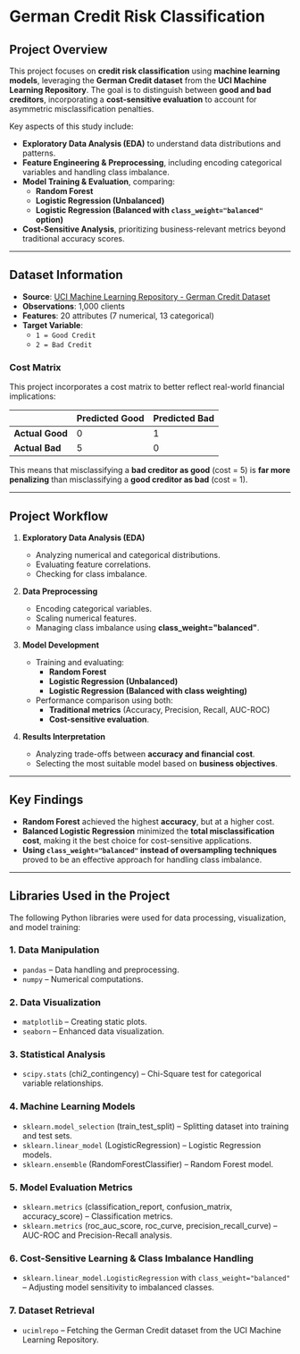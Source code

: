 # German Credit Risk Classification

## Project Overview
This project focuses on **credit risk classification** using **machine learning models**, leveraging the **German Credit dataset** from the **UCI Machine Learning Repository**. The goal is to distinguish between **good and bad creditors**, incorporating a **cost-sensitive evaluation** to account for asymmetric misclassification penalties.

Key aspects of this study include:
- **Exploratory Data Analysis (EDA)** to understand data distributions and patterns.
- **Feature Engineering & Preprocessing**, including encoding categorical variables and handling class imbalance.
- **Model Training & Evaluation**, comparing:
  - **Random Forest**
  - **Logistic Regression (Unbalanced)**
  - **Logistic Regression (Balanced with `class_weight="balanced"` option)**
- **Cost-Sensitive Analysis**, prioritizing business-relevant metrics beyond traditional accuracy scores.

---

## Dataset Information
- **Source**: [UCI Machine Learning Repository - German Credit Dataset](https://archive.ics.uci.edu/ml/datasets/statlog+(german+credit+data))
- **Observations**: 1,000 clients  
- **Features**: 20 attributes (7 numerical, 13 categorical)  
- **Target Variable**:
  - `1 = Good Credit`
  - `2 = Bad Credit`

### Cost Matrix
This project incorporates a cost matrix to better reflect real-world financial implications:

|                   | Predicted Good | Predicted Bad |
|-------------------|---------------|--------------|
| **Actual Good**   | 0             | 1            |
| **Actual Bad**    | 5             | 0            |

This means that misclassifying a **bad creditor as good** (cost = 5) is **far more penalizing** than misclassifying a **good creditor as bad** (cost = 1).

---

## Project Workflow
1. **Exploratory Data Analysis (EDA)**
   - Analyzing numerical and categorical distributions.
   - Evaluating feature correlations.
   - Checking for class imbalance.

2. **Data Preprocessing**
   - Encoding categorical variables.
   - Scaling numerical features.
   - Managing class imbalance using **class_weight="balanced"**.

3. **Model Development**
   - Training and evaluating:
     - **Random Forest**
     - **Logistic Regression (Unbalanced)**
     - **Logistic Regression (Balanced with class weighting)**
   - Performance comparison using both:
     - **Traditional metrics** (Accuracy, Precision, Recall, AUC-ROC)
     - **Cost-sensitive evaluation**.

4. **Results Interpretation**
   - Analyzing trade-offs between **accuracy and financial cost**.
   - Selecting the most suitable model based on **business objectives**.

---

## Key Findings
- **Random Forest** achieved the highest **accuracy**, but at a higher cost.
- **Balanced Logistic Regression** minimized the **total misclassification cost**, making it the best choice for cost-sensitive applications.
- **Using `class_weight="balanced"` instead of oversampling techniques** proved to be an effective approach for handling class imbalance.

---

## Libraries Used in the Project

The following Python libraries were used for data processing, visualization, and model training:

### **1. Data Manipulation**
- `pandas` – Data handling and preprocessing.
- `numpy` – Numerical computations.

### **2. Data Visualization**
- `matplotlib` – Creating static plots.
- `seaborn` – Enhanced data visualization.

### **3. Statistical Analysis**
- `scipy.stats` (chi2_contingency) – Chi-Square test for categorical variable relationships.

### **4. Machine Learning Models**
- `sklearn.model_selection` (train_test_split) – Splitting dataset into training and test sets.
- `sklearn.linear_model` (LogisticRegression) – Logistic Regression models.
- `sklearn.ensemble` (RandomForestClassifier) – Random Forest model.

### **5. Model Evaluation Metrics**
- `sklearn.metrics` (classification_report, confusion_matrix, accuracy_score) – Classification metrics.
- `sklearn.metrics` (roc_auc_score, roc_curve, precision_recall_curve) – AUC-ROC and Precision-Recall analysis.

### **6. Cost-Sensitive Learning & Class Imbalance Handling**
- `sklearn.linear_model.LogisticRegression` with `class_weight="balanced"` – Adjusting model sensitivity to imbalanced classes.

### **7. Dataset Retrieval**
- `ucimlrepo` – Fetching the German Credit dataset from the UCI Machine Learning Repository.
